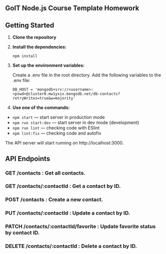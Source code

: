 ## GoIT Node.js Course Template Homework

## Getting Started

1. **Clone the repository**

2. **Install the dependencies:**

   ```
   npm install
   ```

3. **Set up the environment variables:**

   Create a .env file in the root directory.
   Add the following variables to the .env file:

   ```
   DB_HOST = 'mongodb+srv://<username>:<pswd>@cluster0.mw1yxix.mongodb.net/db-contacts?retryWrites=true&w=majority'

   ```

4. **Use one of the commands:**

- `npm start` &mdash; start server in production mode
- `npm run start:dev` &mdash; start server in dev mode (development)
- `npm run lint` &mdash; checking code with ESlint
- `npm lint:fix` &mdash; checking code and autofix

The API server will start running on http://localhost:3000.

## API Endpoints

### GET /contacts : Get all contacts.

### GET /contacts/:contactId : Get a contact by ID.

### POST /contacts : Create a new contact.

### PUT /contacts/:contactId : Update a contact by ID.

### PATCH /contacts/:contactId/favorite : Update favorite status by contact ID.

### DELETE /contacts/:contactId : Delete a contact by ID.

